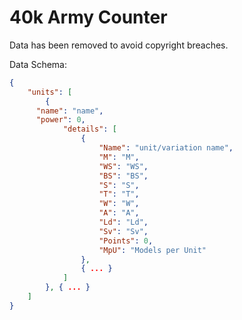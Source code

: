 # 40k Army Counter

Data has been removed to avoid copyright breaches.

Data Schema:

```json
{
	"units": [
		{
      "name": "name",
      "power": 0,
			"details": [
				{
					"Name": "unit/variation name",
					"M": "M",
					"WS": "WS",
					"BS": "BS",
					"S": "S",
					"T": "T",
					"W": "W",
					"A": "A",
					"Ld": "Ld",
					"Sv": "Sv",
					"Points": 0,
					"MpU": "Models per Unit"
				},
				{ ... }
			]
		}, { ... }
	]
}
```
